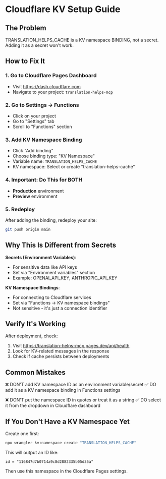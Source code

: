 # Cloudflare KV Setup Guide

## The Problem
TRANSLATION_HELPS_CACHE is a KV namespace BINDING, not a secret. Adding it as a secret won't work.

## How to Fix It

### 1. Go to Cloudflare Pages Dashboard
- Visit https://dash.cloudflare.com
- Navigate to your project: `translation-helps-mcp`

### 2. Go to Settings → Functions
- Click on your project
- Go to "Settings" tab
- Scroll to "Functions" section

### 3. Add KV Namespace Binding
- Click "Add binding"
- Choose binding type: "KV Namespace"
- Variable name: `TRANSLATION_HELPS_CACHE`
- KV namespace: Select or create "translation-helps-cache"

### 4. Important: Do This for BOTH
- **Production** environment
- **Preview** environment

### 5. Redeploy
After adding the binding, redeploy your site:
```bash
git push origin main
```

## Why This Is Different from Secrets

**Secrets (Environment Variables)**:
- For sensitive data like API keys
- Set via "Environment variables" section
- Example: OPENAI_API_KEY, ANTHROPIC_API_KEY

**KV Namespace Bindings**:
- For connecting to Cloudflare services
- Set via "Functions → KV namespace bindings"
- Not sensitive - it's just a connection identifier

## Verify It's Working

After deployment, check:
1. Visit https://translation-helps-mcp.pages.dev/api/health
2. Look for KV-related messages in the response
3. Check if cache persists between deployments

## Common Mistakes

❌ DON'T add KV namespace ID as an environment variable/secret
✅ DO add it as a KV namespace binding in Functions settings

❌ DON'T put the namespace ID in quotes or treat it as a string
✅ DO select it from the dropdown in Cloudflare dashboard

## If You Don't Have a KV Namespace Yet

Create one first:
```bash
npx wrangler kv:namespace create "TRANSLATION_HELPS_CACHE"
```

This will output an ID like:
```
id = "116847d7b0714a9c8d2882335b05d35a"
```

Then use this namespace in the Cloudflare Pages settings.
